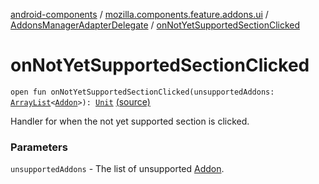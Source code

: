 [android-components](../../index.md) / [mozilla.components.feature.addons.ui](../index.md) / [AddonsManagerAdapterDelegate](index.md) / [onNotYetSupportedSectionClicked](./on-not-yet-supported-section-clicked.md)

# onNotYetSupportedSectionClicked

`open fun onNotYetSupportedSectionClicked(unsupportedAddons: `[`ArrayList`](https://kotlinlang.org/api/latest/jvm/stdlib/kotlin.collections/-array-list/index.html)`<`[`Addon`](../../mozilla.components.feature.addons/-addon/index.md)`>): `[`Unit`](https://kotlinlang.org/api/latest/jvm/stdlib/kotlin/-unit/index.html) [(source)](https://github.com/mozilla-mobile/android-components/blob/master/components/feature/addons/src/main/java/mozilla/components/feature/addons/ui/AddonsManagerAdapterDelegate.kt#L32)

Handler for when the not yet supported section is clicked.

### Parameters

`unsupportedAddons` - The list of unsupported [Addon](../../mozilla.components.feature.addons/-addon/index.md).